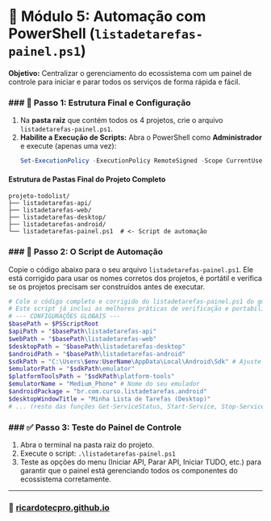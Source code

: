 # 🤖 Módulo 5: Automação com PowerShell (`listadetarefas-painel.ps1`)

**Objetivo:** Centralizar o gerenciamento do ecossistema com um painel de controle para iniciar e parar todos os serviços de forma rápida e fácil.

### ### 📂 Passo 1: Estrutura Final e Configuração
1.  Na **pasta raiz** que contém todos os 4 projetos, crie o arquivo `listadetarefas-painel.ps1`.
2.  **Habilite a Execução de Scripts:** Abra o PowerShell como **Administrador** e execute (apenas uma vez):
    ```powershell
    Set-ExecutionPolicy -ExecutionPolicy RemoteSigned -Scope CurrentUser
    ```

#### Estrutura de Pastas Final do Projeto Completo
```
projeto-todolist/
├── listadetarefas-api/
├── listadetarefas-web/
├── listadetarefas-desktop/
├── listadetarefas-android/
└── listadetarefas-painel.ps1  # <- Script de automação
```

### ### 📜 Passo 2: O Script de Automação
Copie o código abaixo para o seu arquivo `listadetarefas-painel.ps1`. Ele está corrigido para usar os nomes corretos dos projetos, é portátil e verifica se os projetos precisam ser construídos antes de executar.

```powershell
# Cole o código completo e corrigido do listadetarefas-painel.ps1 do guia anterior aqui.
# Este script já inclui as melhores práticas de verificação e portabilidade.
# --- CONFIGURAÇÕES GLOBAIS ---
$basePath = $PSScriptRoot
$apiPath = "$basePath\listadetarefas-api"
$webPath = "$basePath\listadetarefas-web"
$desktopPath = "$basePath\listadetarefas-desktop"
$androidPath = "$basePath\listadetarefas-android"
$sdkPath = "C:\Users\$env:UserName\AppData\Local\Android\Sdk" # Ajuste se necessário
$emulatorPath = "$sdkPath\emulator"
$platformToolsPath = "$sdkPath\platform-tools"
$emulatorName = "Medium_Phone" # Nome do seu emulador
$androidPackage = "br.com.curso.listadetarefas.android"
$desktopWindowTitle = "Minha Lista de Tarefas (Desktop)"
# ... (resto das funções Get-ServiceStatus, Start-Service, Stop-Service e o menu interativo) ...
```

### ### ✅ Passo 3: Teste do Painel de Controle
1.  Abra o terminal na pasta raiz do projeto.
2.  Execute o script: `.\listadetarefas-painel.ps1`
3.  Teste as opções do menu (Iniciar API, Parar API, Iniciar TUDO, etc.) para garantir que o painel está gerenciando todos os componentes do ecossistema corretamente.

---

### 🚀 [ricardotecpro.github.io](https://ricardotecpro.github.io/)

